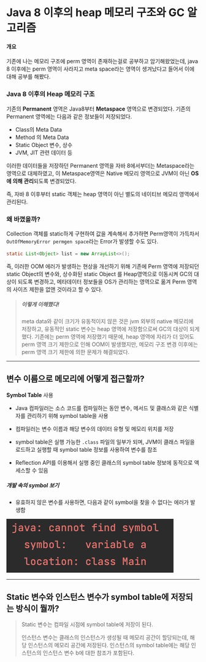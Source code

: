 # Java 8 이후의 heap 메모리 구조와 GC 알고리즘

#### 개요

 기존에 나는 메모리 구조에 perm 영역이 존재하는걸로 공부하고 암기해왔었는데, java 8 이후에는 perm 영역이 사라지고 meta space라는 영역이 생겨났다고 들어서 이에 대해 공부를 해봤다. 



### Java 8 이후의 Heap 메모리 구조

기존의 **Permanent** 영역은 Java8부터 **Metaspace** 영역으로 변경되었다. 기존의 Permanent 영역에는 다음과 같은 정보들이 저장되었다.

- Class의 Meta Data
- Method 의 Meta Data
- Static Object 변수, 상수
- JVM, JIT 관련 데이터 등

이러한 데이터들을 저장하던 Permanent 영역을 자바 8에서부더는 Metaspace라는 영역으로 대체하였고, 이 Metaspace영역은 Native 메모리 영역으로  JVM이 아닌 **OS에 의해 관리**되도록 변경되었다.

즉, 자바 8 이후부터 static 객체는 heap 영역이 아닌 별도의 네이티브 메모리 영역에서 관리된다.



### 왜 바꼈을까?

 Collection 객체를 static하게 구현하여 값을 계속해서 추가하면 Perm영역이 가득차서 `OutOfMemoryError permgen space`라는 Error가 발생할 수도 있다.

```java
static List<Object> list = new ArrayList<>();
```

즉, 이러한 OOM 에러가 발생하는 현상을 개선하기 위해 기존에 Perm 영역에 저장되던 static Object의 변수와, 상수화된 static Object 를 Heap영역으로 이동시켜 GC의 대상이 되도록 변경하고, 메타데이터 정보들을 OS가 관리하는 영역으로 옮겨 Perm 영역의 사이즈 제한을 없앤 것이라고 할 수 있다.



> ##### 이렇게 이해했다!
>
> meta data와 같이 크기가 유동적이지 않은 것은 jvm 외부의 native 메모리에 저장하고, 유동적인 static 변수는 heap 영역에 저장함으로써 GC의 대상이 되게 했다. 기존에는 perm 영역에 저장했기 때문에, heap 영역에 자리가 더 있어도 perm 영역 크기 제한으로 인해 OOM이 발생했지만, 메모리 구조 변경 이후에는 perm 영역 크기 제한에 의한 문제가 해결되었다.



---

## 변수 이름으로 메모리에 어떻게 접근할까?

**Symbol Table** 사용

- Java 컴파일러는 소스 코드를 컴파일하는 동안 변수, 메서드 및 클래스와 같은 식별자를 관리하기 위해 symbol table을 사용

- 컴파일러는 변수 이름과 해당 변수의 데이터 유형 및 메모리 위치를 저장

- symbol table은 실행 가능한 `.class` 파일의 일부가 되며, JVM이 클래스 파일을 로드하고 실행할 때 symbol table 정보를 사용하여 변수를 참조

- Reflection API를 이용해서 실행 중인 클래스의 symbol table 정보에 동적으로 액세스할 수 있음

  

##### 개발 속의 symbol 보기

- 유효하지 않은 변수를 사용하면, 다음과 같이 symbol을 찾을 수 없다는 에러가 발생함

![image-20230501010752690](assets/image-20230501010752690.png)

---

## Static 변수와 인스턴스 변수가 symbol table에 저장되는 방식이 뭘까?

> Static 변수는 컴파일 시점에 symbol table에 저장이 된다.
>
> 인스턴스 변수는 클래스의 인스턴스가 생성될 때 메모리 공간이 할당되는데, 해당 인스턴스의 메모리 공간에 저장된다. 인스턴스의 symbol table에는 해당 인스턴스의 인스턴스 변수 b에 대한 참조가 포함된다.